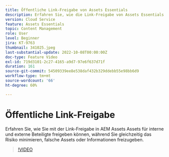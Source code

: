 ```yaml
---
title: Öffentliche Link-Freigabe von Assets Essentials
description: Erfahren Sie, wie die Link-Freigabe von Assets Essentials die Freigabe von Assets für interne und externe Beteiligte ermöglicht und gleichzeitig das Risiko der Freigabe falscher Assets minimiert ... (Beschreibungen sollten zwischen 60 und 160 Zeichen lang sein)
version: Cloud Service
feature: Assets Essentials
topic: Content Management
role: User
level: Beginner
jira: KT-9763
thumbnail: 341025.jpeg
last-substantial-update: 2022-10-08T00:00:00Z
doc-type: Feature Video
exl-id: 719d3101-2c27-4165-a9d7-97e6f637d71f
duration: 161
source-git-commit: 54509339ee8e538daf432b329ddebb55e98bb6d9
workflow-type: tm+mt
source-wordcount: '66'
ht-degree: 60%

---
```


# Öffentliche Link-Freigabe

Erfahren Sie, wie Sie mit der Link-Freigabe in AEM Assets Assets für interne und externe Beteiligte freigeben können, während Sie gleichzeitig das Risiko minimieren, falsche Assets oder Informationen freizugeben.

>[!VIDEO](https://video.tv.adobe.com/v/341025?quality=12&learn=on)

